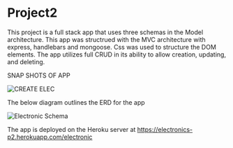 # Project2

This project is a full stack app that uses three schemas in the Model architecture. This app was structrued with the MVC architecture with express, handlebars and  mongoose. Css was used to structure the DOM elements. The app utilizes full CRUD in its ability to allow creation, updating, and deleting. 



SNAP SHOTS OF APP

![CREATE ELEC](https://user-images.githubusercontent.com/27642943/67531526-0e2c8400-f691-11e9-97a2-b5c430c9f194.jpg)

The below diagram outlines the ERD for the app


![Electronic Schema](https://user-images.githubusercontent.com/27642943/67531568-2d2b1600-f691-11e9-952a-2f9e6184c021.jpg)


The app is deployed on the Heroku server at https://electronics-p2.herokuapp.com/electronic
